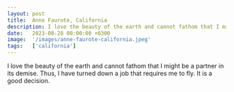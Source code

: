 ```yaml
---
layout: post
title:  Anne Faurote, California
description: I love the beauty of the earth and cannot fathom that I might be a partner in its demise. Thus, I have turned down a job that requires me to fly. It i...
date:   2023-08-28 00:00:00 +0300
image:  '/images/anne-faurote-california.jpeg'
tags:   ['california']
---
```

I love the beauty of the earth and cannot fathom that I might be a partner in its demise. Thus, I have turned down a job that requires me to fly. It is a good decision.

